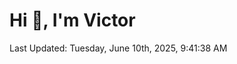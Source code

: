 <h1>Hi 👋, I'm Victor </h1>

<!--RECENT_ACTIVITY:start-->
<!--RECENT_ACTIVITY:end-->

<!--RECENT_ACTIVITY:last_update-->
Last Updated: Tuesday, June 10th, 2025, 9:41:38 AM
<!--RECENT_ACTIVITY:last_update_end-->
